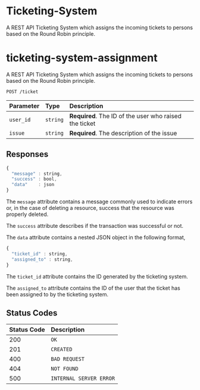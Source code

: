 # Ticketing-System
A REST API Ticketing System which assigns the incoming tickets to persons based on the Round Robin principle.
# ticketing-system-assignment
A REST API Ticketing System which assigns the incoming tickets to persons based on the Round Robin principle.



```http
POST /ticket
```

| Parameter | Type | Description |
| :--- | :--- | :--- |
| `user_id` | `string` | **Required**. The ID of the user who raised the ticket |
| `issue` | `string` | **Required**. The description of the issue |

## Responses

```javascript
{
  "message" : string,
  "success" : bool,
  "data"    : json
}
```

The `message` attribute contains a message commonly used to indicate errors or, in the case of deleting a resource, success that the resource was properly deleted.

The `success` attribute describes if the transaction was successful or not.

The `data` attribute contains a nested JSON object in the following format,

```javascript
{
  "ticket_id" : string,
  "assigned_to" : string,
}
```

The `ticket_id` attribute contains the ID generated by the ticketing system.

The `assigned_to` attribute contains the ID of the user that the ticket has been assigned to by the ticketing system.

## Status Codes

| Status Code | Description |
| :--- | :--- |
| 200 | `OK` |
| 201 | `CREATED` |
| 400 | `BAD REQUEST` |
| 404 | `NOT FOUND` |
| 500 | `INTERNAL SERVER ERROR` |
